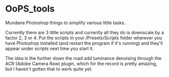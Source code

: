 # OoPS_tools
Mundane Photoshop things to simplify various little tasks.

Currently there are 3 little scripts and currently all they do is downscale by a factor 2, 3 or 4.
Put the scripts in your /Presets/Scripts folder wherever you have Photoshop installed (and restart the program if it's running) and they'll appear under scripts next time you start it.

The idea is the further down the road add luminance denoising through the ACR (Adobe Camera Raw) plugin, which for the record is pretty amazing, but I haven't gotten that to work quite yet.